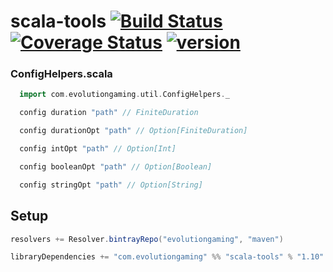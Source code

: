 # scala-tools [![Build Status](https://travis-ci.org/evolution-gaming/scala-tools.svg)](https://travis-ci.org/evolution-gaming/scala-tools) [![Coverage Status](https://coveralls.io/repos/evolution-gaming/scala-tools/badge.svg)](https://coveralls.io/r/evolution-gaming/scala-tools) [ ![version](https://api.bintray.com/packages/evolutiongaming/maven/scala-tools/images/download.svg) ](https://bintray.com/evolutiongaming/maven/scala-tools/_latestVersion)

### ConfigHelpers.scala

```scala
  import com.evolutiongaming.util.ConfigHelpers._

  config duration "path" // FiniteDuration

  config durationOpt "path" // Option[FiniteDuration]

  config intOpt "path" // Option[Int]

  config booleanOpt "path" // Option[Boolean]

  config stringOpt "path" // Option[String]
```

## Setup

```scala
resolvers += Resolver.bintrayRepo("evolutiongaming", "maven")

libraryDependencies += "com.evolutiongaming" %% "scala-tools" % "1.10"
```
